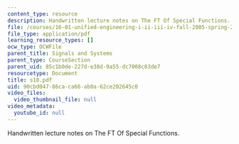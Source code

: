 ```yaml
---
content_type: resource
description: Handwritten lecture notes on The FT Of Special Functions.
file: /courses/16-01-unified-engineering-i-ii-iii-iv-fall-2005-spring-2006/90cbd04786caca66ab0a62ce202645c0_s18.pdf
file_type: application/pdf
learning_resource_types: []
ocw_type: OCWFile
parent_title: Signals and Systems
parent_type: CourseSection
parent_uid: 85c1b0de-227d-e38d-9a55-dc7008c03de7
resourcetype: Document
title: s18.pdf
uid: 90cbd047-86ca-ca66-ab0a-62ce202645c0
video_files:
  video_thumbnail_file: null
video_metadata:
  youtube_id: null
---
```

Handwritten lecture notes on The FT Of Special Functions.


